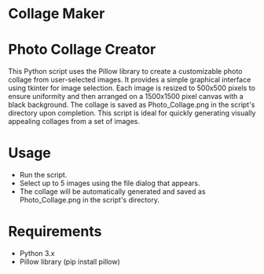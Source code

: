 # Collage Maker

# Photo Collage Creator

This Python script uses the Pillow library to create a customizable photo collage from user-selected images. It provides a simple graphical interface using tkinter for image selection. Each image is resized to 500x500 pixels to ensure uniformity and then arranged on a 1500x1500 pixel canvas with a black background. The collage is saved as Photo_Collage.png in the script's directory upon completion. This script is ideal for quickly generating visually appealing collages from a set of images.

# Usage
- Run the script.
- Select up to 5 images using the file dialog that appears.
- The collage will be automatically generated and saved as Photo_Collage.png in the script's directory.

# Requirements
- Python 3.x
- Pillow library (pip install pillow)

  
